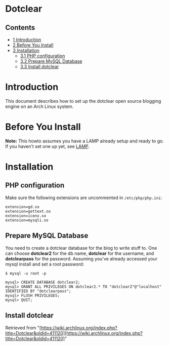 # Dotclear

## Contents

*   [1 Introduction](#Introduction)
*   [2 Before You Install](#Before_You_Install)
*   [3 Installation](#Installation)
    *   [3.1 PHP configuration](#PHP_configuration)
    *   [3.2 Prepare MySQL Database](#Prepare_MySQL_Database)
    *   [3.3 Install dotclear](#Install_dotclear)

# Introduction

This document describes how to set up the dotclear open source blogging engine on an Arch Linux system.

# Before You Install

**Note:** This howto assumes you have a LAMP already setup and ready to go. If you haven't set one up yet, see [LAMP](/index.php/LAMP "LAMP").

# Installation

## PHP configuration

Make sure the following extensions are uncommented in `/etc/php/php.ini`:

```
extension=gd.so
extension=gettext.so
extension=iconv.so
extension=mysqli.so

```

## Prepare MySQL Database

You need to create a dotclear database for the blog to write stuff to. One can choose **dotclear2** for the db name, **dotclear** for the username, and **dotclearpass** for the password. Assuming you've already accessed your mysql install and set a root password:

 `$ mysql -u root -p` 

```
mysql> CREATE DATABASE dotclear2;
mysql> GRANT ALL PRIVILEGES ON dotclear2.* TO "dotclear2"@"localhost" IDENTIFIED BY "dotclearpass";
mysql> FLUSH PRIVILEGES;
mysql> QUIT;
```

## Install dotclear

Retrieved from "[https://wiki.archlinux.org/index.php?title=Dotclear&oldid=411120](https://wiki.archlinux.org/index.php?title=Dotclear&oldid=411120)"